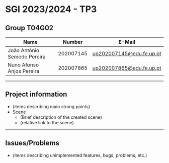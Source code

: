 # SGI 2023/2024 - TP3

## Group T04G02

| Name                        | Number    | E-Mail                     |
| --------------------------- | --------- | -------------------------- |
| João António Semedo Pereira | 202007145 | <up202007145@edu.fe.up.pt> |
| Nuno Afonso Anjos Pereira   | 202007865 | <up202007865@edu.fe.up.pt> |

----

## Project information

- (items describing main strong points)
- Scene
  - (Brief description of the created scene)
  - (relative link to the scene)

----

## Issues/Problems

- (items describing unimplemented features, bugs, problems, etc.)
